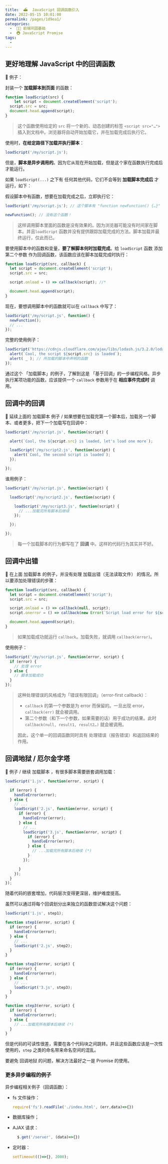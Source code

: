 ```yaml
---
title:  ⛴  JavaScript 回调函数引入
date: 2022-05-15 10:01:00
permalink: /pages/1d9ea1/
categories:
  -  🚶🏻 前端巩固基础
  -  🚇 JavaScript Promise
tags:
  - 
---
```


## 更好地理解 JavaScript 中的回调函数

🌰 例子：

封装一个 **加载脚本到页面** 的函数：
```js
function loadScript(src) {
	let script = document.createElement('script');
  script.src = src;
  document.head.append(script);
}
```

> 这个函数使用给定的 `src` 将一个新的、动态创建的标签 `<script src="…">` 插入到文档中。浏览器将自动开始加载它，并在加载完成后执行它。

使用时，**在给定路径下加载并执行脚本**：
```js
loadScript('/my/script.js');
```

但是，**脚本是异步调用的**。因为它从现在开始加载，但是这个家在函数执行完成后才能运行。

如果 `loadScript(...)` 之下有 任何其他代码，它们不会等到 **加载脚本完成后** 才运行，如下：

假设脚本中有函数，想要在加载完成之后，立即执行它：

```js
loadScript('/my/script.js'); // 这个脚本有 "function newFunction() {…}"

newFunction(); // 没有这个函数！
```

> 这样调用脚本里面的函数是没有效果的。因为浏览器可能没有时间家在脚本。并且`loadScript` 函数并没有提供跟踪加载完成的方法。脚本加载并最终运行，仅此而已。



要使用脚本中的函数和变量，**要了解脚本何时加载完成**。给 `loadScript` 函数 添加第二个参数 作为回调函数，该函数应该在脚本加载完成时执行：

```js
function loadScript(src, callback) {
  let script = document.createElement('script');
  script.src = src;

  script.onload = () => callback(script); //*

  document.head.append(script);
}
```

现在，要想调用脚本中的函数就可以在 `callback` 中写了：

```js
loadScript('/my/script.js', function() {
  newFunction();
  // ...
});
```



完整的使用例子：
```js
loadScript('https://cdnjs.cloudflare.com/ajax/libs/lodash.js/3.2.0/lodash.js', script => {
  alert(`Cool, the script ${script.src} is loaded`);
  alert( _ ); // 所加载的脚本中声明的函数
});
```



通过这个 「加载脚本」的例子，了解到这是 「基于回调」的一步编程风格。异步执行某项功能的函数，应该提供一个 `callback` 参数用于在 **相应事件完成时** 调用。





## 回调中的回调

🌰 延续上面的 加载脚本 例子 / 如果想要在加载完第一个脚本后，加载另一个脚本、或者更多，把下一个加载写在回调中：

```js
loadScript('/my/script.js', function(script) {

  alert(`Cool, the ${script.src} is loaded, let's load one more`);

  loadScript('/my/script2.js', function(script) {
    alert(`Cool, the second script is loaded`);
  });

});
```

谁用例子：

```js
loadScript('/my/script.js', function(script) {

  loadScript('/my/script2.js', function(script) {

    loadScript('/my/script3.js', function(script) {
      // ...加载完所有脚本后继续
    });

  });

});
```

> 每一个加载脚本的行为都写在了 **回调** 中。这样的代码行为其实并不好。



## 回调中出错

🌰 在上面 加载脚本 的例子，并没有处理 加载出错（无法读取文件） 的情况。所以要添加处理错误的步骤：

```js
function loadScript(src, callback) {
  let script = document.createElement('script');
  script.src = src;

  script.onload = () => callback(null, script);
  script.onerror = () => callback(new Error(`Script load error for ${src}`));

  document.head.append(script);
}
```

> 如果加载成功就运行 `callback`。加载失败，就调用 `callback(error)`。

使用例子：
```js
loadScript('/my/script.js', function(error, script) {
  if (error) {
    // 处理 error
  } else {
    // 脚本加载成功
  }
});
```

> 这种处理错误的风格成为「错误有限回调」（error-first callback）：
>
> + `callback` 的第一个参数是为 error 而保留的。一旦出现 error，`callback(err)` 就会被调用。
> + 第二个参数（和下一个参数，如果需要的话）用于成功的结果。此时 `callback(null, result1, result2…)` 就会被调用。
>
> 因此，这个单一的回调函数同时具有 处理错误（报告错误）和返回结果的作用。



## 回调地狱 / 厄尔金字塔



🌰 例子 / 继续 加载脚本 ，有很多脚本需要嵌套调用加载：

```js
loadScript('1.js', function(error, script) {

  if (error) {
    handleError(error);
  } else {
    // ...
    loadScript('2.js', function(error, script) {
      if (error) {
        handleError(error);
      } else {
        // ...
        loadScript('3.js', function(error, script) {
          if (error) {
            handleError(error);
          } else {
            // ...加载完所有脚本后继续 (*)
          }
        });

      }
    });
  }
});
```

随着代码的嵌套增加，代码层次变得更深层，维护难度提高。

虽然可以通过将每个回调划分出来独立的函数尝试解决这个问题：

```js
loadScript('1.js', step1);

function step1(error, script) {
  if (error) {
    handleError(error);
  } else {
    // ...
    loadScript('2.js', step2);
  }
}

function step2(error, script) {
  if (error) {
    handleError(error);
  } else {
    // ...
    loadScript('3.js', step3);
  }
}

function step3(error, script) {
  if (error) {
    handleError(error);
  } else {
    // ...加载完所有脚本后继续 (*)
  }
}
```

但是代码的可读性很差，需要在各个代码块之间跳转。并且这些函数应该是一次性使用的，`step` 之类的命名带来命名空间的混乱。



要避免 回调地狱 的问题，解决方法最好之一是 Promise 的使用。



### 更多异步编程的例子

异步编程相关例子（回调函数）：

* fs 文件操作：

  ```js
  require('fs').readFile('./index.html', (err,data)=>{})
  ```

* 数据库操作；

* AJAX 请求：

  ```js
    $.get('/server', (data)=>{})
  ```

* 定时器：

  ```js
  setTimeout(()=>{}, 2000);
  ```

  

